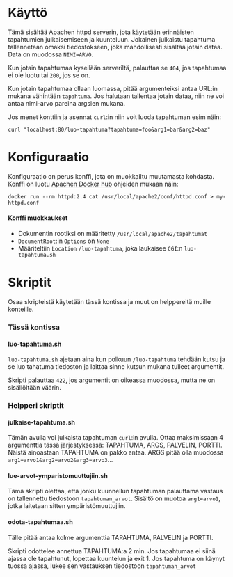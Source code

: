 # Käyttö

Tämä sisältää Apachen httpd serverin, jota käytetään erinnäisten tapahtumien julkaisemiseen ja kuunteluun.
Jokainen julkaistu tapahtuma tallennetaan omaksi tiedostokseen, joka mahdollisesti sisältää jotain dataa.
Data on muodossa `NIMI=ARVO`.

Kun jotain tapahtumaa kysellään serveriltä, palauttaa se `404`, jos tapahtumaa ei ole luotu tai `200`, jos se on.

Kun jotain tapahtumaa ollaan luomassa, pitää argumenteiksi antaa URL:in mukana vähintään `tapahtuma`.
Jos halutaan tallentaa jotain dataa, niin ne voi antaa nimi-arvo pareina argsien mukana.

Jos menet konttiin ja asennat `curl`:in niin voit luoda tapahtuman esim näin:
 
`curl "localhost:80/luo-tapahtuma?tapahtuma=foo&arg1=bar&arg2=baz"`

# Konfiguraatio

Konfiguraatio on perus konffi, jota on muokkailtu muutamasta kohdasta. Konffi on luotu
 [Apachen Docker hub](https://hub.docker.com/_/httpd/) ohjeiden mukaan näin:

```
docker run --rm httpd:2.4 cat /usr/local/apache2/conf/httpd.conf > my-httpd.conf
```

#### Konffi muokkaukset

- Dokumentin rootiksi on määritetty `/usr/local/apache2/tapahtumat`
- `DocumentRoot`:in `Options` on `None`
- Määriteltiin `Location` `/luo-tapahtuma`, joka laukaisee `CGI`:n `luo-tapahtuma.sh`

# Skriptit

Osaa skripteistä käytetään tässä kontissa ja muut on helppereitä muille konteille.

### Tässä kontissa

#### luo-tapahtuma.sh

`luo-tapahtuma.sh` ajetaan aina kun polkuun `/luo-tapahtuma` tehdään kutsu ja se luo tahatuma tiedoston ja laittaa
sinne kutsun mukana tulleet argumentit.

Skripti palauttaa `422`, jos argumentit on oikeassa muodossa, mutta ne on sisällöltään väärin.

### Helpperi skriptit

#### julkaise-tapahtuma.sh

Tämän avulla voi julkaista tapahtuman `curl`:in avulla. Ottaa maksimissaan 4 argumenttia tässä järjestyksessä:
TAPAHTUMA, ARGS, PALVELIN, PORTTI. Näistä ainoastaan TAPAHTUMA on pakko antaa. ARGS pitää olla muodossa
`arg1=arvo1&arg2=arvo2&arg3=arvo3`...

#### lue-arvot-ymparistomuuttujiin.sh

Tämä skripti olettaa, että jonku kuunnellun tapahtuman palauttama vastaus on tallennettu tiedostoon `tapahtuman_arvot`.
Sisältö on muotoa `arg1=arvo1`, jotka laitetaan sitten ympäristömuuttujiin.

#### odota-tapahtumaa.sh

Tälle pitää antaa kolme argumenttia TAPAHTUMA, PALVELIN ja PORTTI.

Skripti odottelee annettua TAPAHTUMA:a 2 min. Jos tapahtumaa ei siinä ajassa ole tapahtunut,
lopettaa kuuntelun ja exit 1. Jos tapahtuma on käynyt tuossa ajassa, lukee sen vastauksen tiedostoon
`tapahtuman_arvot`